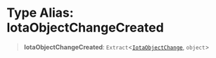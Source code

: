 # Type Alias: IotaObjectChangeCreated

> **IotaObjectChangeCreated**: `Extract`\<[`IotaObjectChange`](IotaObjectChange.md), `object`\>
